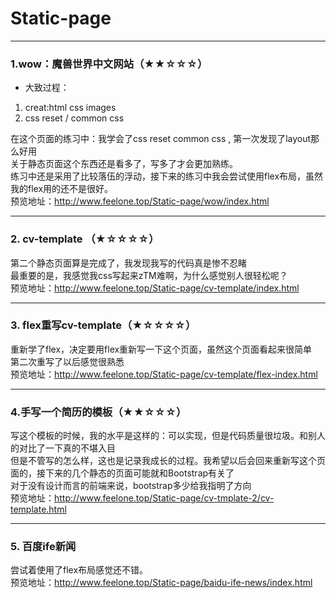 # Static-page
---
### 1.wow：魔兽世界中文网站（★★☆☆☆）
* 大致过程：
1. creat:html css images
2. css reset / common css<br>

在这个页面的练习中：我学会了css reset common css , 第一次发现了layout那么好用<br>
关于静态页面这个东西还是看多了，写多了才会更加熟练。<br>
练习中还是采用了比较落伍的浮动，接下来的练习中我会尝试使用flex布局，虽然我的flex用的还不是很好。<br>
预览地址：http://www.feelone.top/Static-page/wow/index.html<br>

---

### 2. cv-template （★☆☆☆☆）
第二个静态页面算是完成了，我发现我写的代码真是惨不忍睹<br>
最重要的是，我感觉我css写起来zTM难啊，为什么感觉别人很轻松呢？<br>
预览地址：http://www.feelone.top/Static-page/cv-template/index.html<br>

---
### 3. flex重写cv-template（★☆☆☆☆）<br>
重新学了flex，决定要用flex重新写一下这个页面，虽然这个页面看起来很简单<br>
第二次重写了以后感觉很熟悉<br>
预览地址：http://www.feelone.top/Static-page/cv-template/flex-index.html

---
### 4.手写一个简历的模板（★★☆☆☆）
写这个模板的时候，我的水平是这样的：可以实现，但是代码质量很垃圾。和别人的对比了一下真的不堪入目<br>
但是不管写的怎么样，这也是记录我成长的过程。我希望以后会回来重新写这个页面的，接下来的几个静态的页面可能就和Bootstrap有关了<br>
对于没有设计而言的前端来说，bootstrap多少给我指明了方向<br>
预览地址：http://www.feelone.top/Static-page/cv-tmplate-2/cv-template.html<br>

----
### 5. 百度ife新闻<br>
尝试着使用了flex布局感觉还不错。<br>
预览地址：http://www.feelone.top/Static-page/baidu-ife-news/index.html
